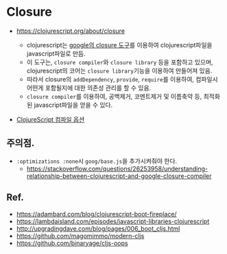 # Closure

- <https://clojurescript.org/about/closure>
  - clojurescript는 [google의 closure 도구](https://developers.google.com/closure/)를 이용하여 clojurescript파일을 javascript파일로 만듬.
  - 이 도구는, `closure compiler`와 `closure library` 등을 포함하고 있으며, clojurescript의 코어는 `closure library`기능을 이용하여 만들어져 있음.
  - 따라서 closure의 `addDependency`, `provide`, `require`를 이용하여, 컴파일시 어떤게 포함될지에 대한 의존성 관리를 할 수 있음.
  - `closure compiler`를 이용하여, 공백제거, 코멘트제거 및 이름축약 등, 최적화된 javascript파일을 얻을 수 있다.


- [ClojureScript 컴파일 옵션](https://clojurescript.org/reference/compiler-options)

## 주의점.

- `:optimizations :none`시 `goog/base.js`을 추가시켜줘야 한다.
  - <https://stackoverflow.com/questions/26253958/understanding-relationship-between-clojurescript-and-google-closure-compiler>

## Ref.

- <https://adambard.com/blog/clojurescript-boot-fireplace/>
- <https://lambdaisland.com/episodes/javascript-libraries-clojurescript>
- <http://upgradingdave.com/blog/pages/006_boot_cljs.html>
- <https://github.com/magomimmo/modern-cljs>
- <https://github.com/binaryage/cljs-oops>
